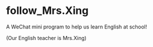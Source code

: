 # follow_Mrs.Xing
A WeChat mini program to help us learn English at school!

(Our English teacher is Mrs.Xing)
